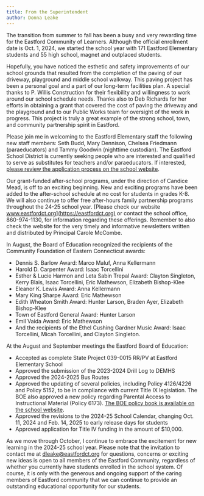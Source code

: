 ```yaml
---
title: From the Superintendent
author: Donna Leake
---
```


The transition from summer to fall has been a busy and very rewarding
time for the Eastford Community of Learners. Although the official
enrollment date is Oct. 1, 2024, we started the school year with 171
Eastford Elementary students and 55 high school, magnet and outplaced
students.

Hopefully, you have noticed the esthetic and safety improvements of our
school grounds that resulted from the completion of the paving of our
driveway, playground and middle school walkway. This paving project has
been a personal goal and a part of our long-term facilities plan. A
special thanks to P. Willis Construction for their flexibility and
willingness to work around our school schedule needs. Thanks also to Deb
Richards for her efforts in obtaining a grant that covered the cost of
paving the driveway and the playground and to our Public Works team for
oversight of the work in progress. This project is truly a great example
of the strong school, town, and community partnership spirit in
Eastford.

Please join me in welcoming to the Eastford Elementary staff the
following new staff members: Seth Budd, Mary Dennison, Chelsea Friedmann
(paraeducators) and Tammy Goodwin (nighttime custodian). The Eastford
School District is currently seeking people who are interested and
qualified to serve as substitutes for teachers and/or paraeducators. If
interested, [please review the application process on the school website](https://www.eastfordct.org/about-us-contact/employment-and-rpfs/employment-and-rfps/).

Our grant-funded after-school programs, under the direction of Candice
Mead, is off to an exciting beginning. New and exciting programs have
been added to the after-school schedule at no cost for students in
grades K-8. We will also continue to offer free after-hours family
partnership programs throughout the 24-25 school year. 
[Please check our website www.eastfordct.org](https://eastfordct.org) or contact the school office,
860-974-1130, for information regarding these offerings. Remember to
also check the website for the very timely and informative newsletters
written and distributed by Principal Carole McCombe.

In August, the Board of Education recognized the recipients of the
Community Foundation of Eastern Connecticut awards:

- Dennis S. Barlow Award: Marco Maluf, Anna Kellermann
- Harold D. Carpenter Award: Isaac Torcellini
- Esther & Lucie Harmon and Leta Sabin Trepal Award: Clayton Singleton,
Kerry Blais, Isaac Torcellini, Eric Mathewson, Elizabeth Bishop-Klee
- Eleanor K. Lewis Award: Anna Kellermann
- Mary King Sharpe Award: Eric Mathewson
- Edith Wheaton Smith Award: Hunter Larson, Braden Ayer, Elizabeth
Bishop-Klee
- Town of Eastford General Award: Hunter Larson
- Emil Vaida Award: Eric Mathewson
- And the recipients of the Ethel Cushing Gardner Music Award: Isaac
Torcellini, Micah Torcellini, and Clayton Singleton.

At the August and September meetings the Eastford Board of Education:
- Accepted as complete State Project 039-0015 RR/PV at Eastford
Elementary School
- Approved the submission of the 2023-2024 Drill Log to DEMHS
- Approved the 2024-2025 Bus Routes
- Approved the updating of several policies, including Policy 4126/4226
and Policy 5152, to be in compliance with current Title IX legislation.
The BOE also approved a new policy regarding Parental Access to
Instructional Material (Policy 6173). [The BOE policy book is available
on the school website](https://www.eastfordct.org/board/board-of-education-policies/).
- Approved the revisions to the 2024-25 School Calendar, changing Oct.
11, 2024 and Feb. 14, 2025 to early release days for students
- Approved application for Title IV funding in the amount of $10,000.

As we move through October, I continue to embrace the excitement for new
learning in the 2024-25 school year. Please note that the invitation to
contact me at [dleake@eastfordct.org](mailto:dleake@eastfordct.org) for questions, concerns or exciting
new ideas is open to all members of the Eastford Community, regardless
of whether you currently have students enrolled in the school system. Of
course, it is only with the generous and ongoing support of the caring
members of Eastford community that we can continue to provide an
outstanding educational opportunity for our students.
